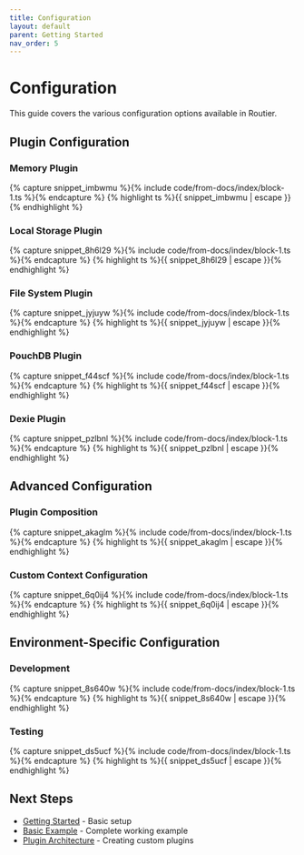```yaml
---
title: Configuration
layout: default
parent: Getting Started
nav_order: 5
---
```


# Configuration

This guide covers the various configuration options available in Routier.

## Plugin Configuration

### Memory Plugin

{% capture snippet_imbwmu %}{% include code/from-docs/index/block-1.ts %}{% endcapture %}
{% highlight ts %}{{ snippet_imbwmu | escape }}{% endhighlight %}

### Local Storage Plugin

{% capture snippet_8h6l29 %}{% include code/from-docs/index/block-1.ts %}{% endcapture %}
{% highlight ts %}{{ snippet_8h6l29 | escape }}{% endhighlight %}

### File System Plugin

{% capture snippet_jyjuyw %}{% include code/from-docs/index/block-1.ts %}{% endcapture %}
{% highlight ts %}{{ snippet_jyjuyw | escape }}{% endhighlight %}

### PouchDB Plugin

{% capture snippet_f44scf %}{% include code/from-docs/index/block-1.ts %}{% endcapture %}
{% highlight ts %}{{ snippet_f44scf | escape }}{% endhighlight %}

### Dexie Plugin

{% capture snippet_pzlbnl %}{% include code/from-docs/index/block-1.ts %}{% endcapture %}
{% highlight ts %}{{ snippet_pzlbnl | escape }}{% endhighlight %}

## Advanced Configuration

### Plugin Composition

{% capture snippet_akaglm %}{% include code/from-docs/index/block-1.ts %}{% endcapture %}
{% highlight ts %}{{ snippet_akaglm | escape }}{% endhighlight %}

### Custom Context Configuration

{% capture snippet_6q0ij4 %}{% include code/from-docs/index/block-1.ts %}{% endcapture %}
{% highlight ts %}{{ snippet_6q0ij4 | escape }}{% endhighlight %}

## Environment-Specific Configuration

### Development

{% capture snippet_8s640w %}{% include code/from-docs/index/block-1.ts %}{% endcapture %}
{% highlight ts %}{{ snippet_8s640w | escape }}{% endhighlight %}

### Testing

{% capture snippet_ds5ucf %}{% include code/from-docs/index/block-1.ts %}{% endcapture %}
{% highlight ts %}{{ snippet_ds5ucf | escape }}{% endhighlight %}

## Next Steps

- [Getting Started](getting-started.md) - Basic setup
- [Basic Example](basic-example.md) - Complete working example
- [Plugin Architecture](../plugins/create-your-own/plugin-architecture.md) - Creating custom plugins
